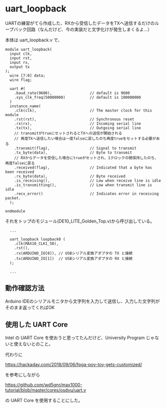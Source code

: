 # uart_loopback
UARTの練習がてら作成した、RXから受信したデータをTXへ送信するだけのループバック回路（なんだけど、今の実装だと文字化けが発生しまくるよ...）


本体は uart_loopback.v で、

```
module uart_loopback(
  input clk,
  input rst,
  input rx,
  output tx
);
  wire [7:0] data;
  wire flag;

  uart #(
    .baud_rate(9600),                 // default is 9600
    .sys_clk_freq(50000000)           // default is 100000000
  )
  instance_name(
    .clk(clk),                        // The master clock for this module
    .rst(rst),                        // Synchronous reset
    .rx(rx),                          // Incoming serial line
    .tx(tx),                          // Outgoing serial line
    // transmitがtrueにセットされるとTXへの送信が開始される
    // 再度TXへ送信したい場合は一度falseに戻したのち再度trueをセットする必要がある
    .transmit(flag),                  // Signal to transmit
    .tx_byte(data),                   // Byte to transmit
    // RXからデータを受信した場合にtrueがセットされ、1クロックの間保持したのち、再度falseに戻る
    .received(flag),                  // Indicated that a byte has been received
    .rx_byte(data),                   // Byte received
    .is_receiving(),                  // Low when receive line is idle
    .is_transmitting(),               // Low when transmit line is idle
    .recv_error()                     // Indicates error in receiving packet.
  );

endmodule
```

それをトップのモジュール(DE10_LITE_Golden_Top.v)から呼び出している。

```
  ...

  uart_loopback loopback0 (
    .clk(MAX10_CLK1_50),
    .rst(),
    .rx(ARDUINO_IO[0]), // USBシリアル変換アダプタの TX と接続
    .tx(ARDUINO_IO[1])  // USBシリアル変換アダプタの RX と接続
  );

  ...
```
## 動作確認方法

Arduino IDEのシリアルモニタから文字列を入力して送信し、入力した文字列がそのまま返ってくればOK

## 使用した UART Core

Intel の UART Core を使おうと思ってたんだけど、University Program じゃないと使えないとのこと。

代わりに

https://hackaday.com/2018/09/06/fpga-pov-toy-gets-customized/

を参考にしながら

https://github.com/wd5gnr/max1000-tutorial/blob/master/cores/osdvu/uart.v

の UART Core を使用することにした。
